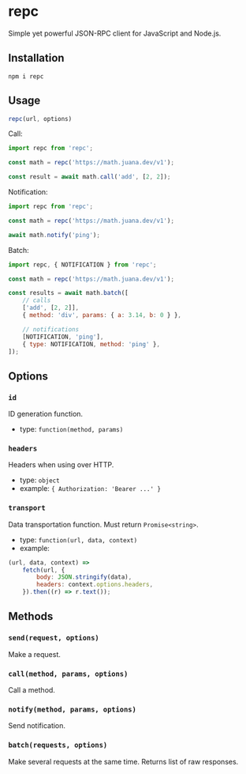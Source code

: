 # repc

Simple yet powerful JSON-RPC client for JavaScript and Node.js.

## Installation

```shell
npm i repc
```

## Usage

```javascript
repc(url, options)
```

Call:

```javascript
import repc from 'repc';

const math = repc('https://math.juana.dev/v1');

const result = await math.call('add', [2, 2]);
```

Notification:

```javascript
import repc from 'repc';

const math = repc('https://math.juana.dev/v1');

await math.notify('ping');
```

Batch:

```javascript
import repc, { NOTIFICATION } from 'repc';

const math = repc('https://math.juana.dev/v1');

const results = await math.batch([
    // calls
    ['add', [2, 2]],
    { method: 'div', params: { a: 3.14, b: 0 } },

    // notifications
    [NOTIFICATION, 'ping'],
    { type: NOTIFICATION, method: 'ping' },
]);
```

## Options

### `id`

ID generation function.

- type: `function(method, params)`

### `headers`

Headers when using over HTTP.

- type: `object`
- example: `{ Authorization: 'Bearer ...' }`

### `transport`

Data transportation function. Must return `Promise<string>`.

- type: `function(url, data, context)`
- example:

```javascript
(url, data, context) =>
    fetch(url, {
        body: JSON.stringify(data),
        headers: context.options.headers,
    }).then((r) => r.text());
```

## Methods

### `send(request, options)`

Make a request.

### `call(method, params, options)`

Call a method.

### `notify(method, params, options)`

Send notification.

### `batch(requests, options)`

Make several requests at the same time.
Returns list of raw responses.

